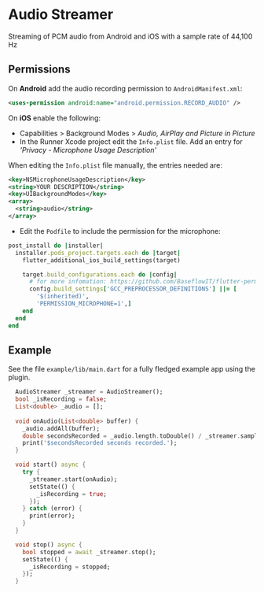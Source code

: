 # Audio Streamer

Streaming of PCM audio from Android and iOS with a sample rate of 44,100 Hz

## Permissions
On **Android** add the audio recording permission to `AndroidManifest.xml`:

```xml
<uses-permission android:name="android.permission.RECORD_AUDIO" />
```

On **iOS** enable the following:

* Capabilities > Background Modes > _Audio, AirPlay and Picture in Picture_
* In the Runner Xcode project edit the `Info.plist` file. Add an entry for _'Privacy - Microphone Usage Description'_

When editing the `Info.plist` file manually, the entries needed are:

```xml
<key>NSMicrophoneUsageDescription</key>
<string>YOUR DESCRIPTION</string>
<key>UIBackgroundModes</key>
<array>
  <string>audio</string>
</array>
```

* Edit the `Podfile` to include the permission for the microphone:

```ruby
post_install do |installer|
  installer.pods_project.targets.each do |target|
    flutter_additional_ios_build_settings(target)

    target.build_configurations.each do |config|
      # for more infomation: https://github.com/BaseflowIT/flutter-permission-handler/blob/master/permission_handler/ios/Classes/PermissionHandlerEnums.h
      config.build_settings['GCC_PREPROCESSOR_DEFINITIONS'] ||= [
        '$(inherited)',
        'PERMISSION_MICROPHONE=1',]
    end
  end
end
```

## Example
See the file `example/lib/main.dart` for a fully fledged example app using the plugin.

```dart
  AudioStreamer _streamer = AudioStreamer();
  bool _isRecording = false;
  List<double> _audio = [];
  
  void onAudio(List<double> buffer) {
    _audio.addAll(buffer);
    double secondsRecorded = _audio.length.toDouble() / _streamer.sampleRate.toDouble();
    print('$secondsRecorded seconds recorded.');
  }

  void start() async {
    try {
      _streamer.start(onAudio);
      setState(() {
        _isRecording = true;
      });
    } catch (error) {
      print(error);
    }
  }

  void stop() async {
    bool stopped = await _streamer.stop();
    setState(() {
      _isRecording = stopped;
    });
  }
```
